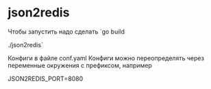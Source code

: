 # json2redis

Чтобы запустить надо сделать
`go build


./json2redis`


Конфиги в файле conf.yaml
Конфиги можно переопределять через переменные окружения c префиксом, например

JSON2REDIS_PORT=8080 
